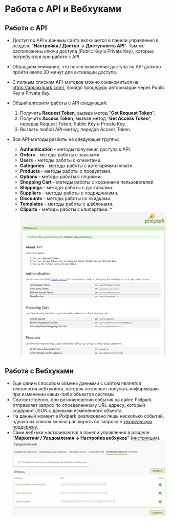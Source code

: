 # Работа с API и Вебхуками

## Работа с API
* Доступ по API к данным сайта включается в панели управления в разделе "__Настройка / Доступ &rarr; Доступность API__". Там же расположены ключи доступа (Public Key и Private Key), которые потребуются при работе с API.
* Обращаем внимание, что после включения доступа по API должно пройти около 30 минут для активации доступа.
* С полным списком API-методов можно ознакомиться на https://api.pixlpark.com/, пройдя процедуру авторизации через Public Key и Private Key.
* Общий алгоритм работы с API следующий:
    1. Получить __Request Token__, вызвав метод "__Get Request Token__".
    1. Получить __Access Token__, вызвав метод "__Get Access Token__", передав Request Token, Public Key и Private Key.
    1. Вызвать любой API-метод, передав Access Token.

* Все API-методы разбиты на следующие группы:
    + __Authentication__ - методы получения доступа к API.
    + __Orders__ - методы работы с заказами.
    + __Users__ - методы работы с клиентами.
    + __Categories__ - методы работы с категориями печати.
    + __Products__ - методы работы с продуктами.
    + __Options__ - методы работы с опциями.
    + __Shopping Cart__ - методы работы с корзинами пользователей.
    + __Shippings__ - методы работы с доставками.
    + __Suppliers__ - методы работы с подрядчиками.
    + __Discounts__ - методы работы со скидками.
    + __Templates__ - методы работы с шаблонами.
    + __Cliparts__ - методы работы с клипартами.
*![](../_media/dev/api.png ':size=50%')

## Работа с Вебхуками
* Еще одним способом обмена данными с сайтом является технология вебхукинга, которая позволяет получать информацию при изменении каких-либо объектов системы.
* Соответственно, при возникновении события на сайте Pixlpark отправляет запрос по определенному URL-адресу, который содержит JSON с данными измененного объекта.
* На данный момент в Pixlpark реализовано лишь несколько событий, однако их список можно расширять по запросу в [техническую поддержку](http://support.pixlpark.ru/).
* Сами вебхуки настраиваются в панели управления в разделе "__Маркетинг / Уведомления &rarr; Настройка вебхуков__" ([инструкция](/marketing/notice?id=Настойка-вебхуков)).
![](../_media/dev/webhooks.png)